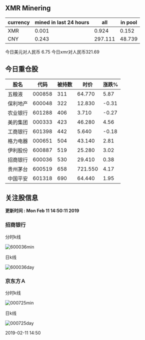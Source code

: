 ## XMR Minering

|currency|mined in last 24 hours|all|in pool|
|---|---|---|---|
|XMR|0.001|0.924|0.152|
|CNY|0.243|297.111|48.739|

今日美元对人民币 6.75	今日xmr对人民币321.69


## 今日重仓股 

|股名|代码|被持数|时价|涨跌%|
|---|---|---|---|---|
|五粮液|000858|311|64.770|5.87|
|保利地产|600048|322|12.830|-0.31|
|农业银行|601288|406|3.710|-0.27|
|美的集团|000333|423|46.280|4.56|
|工商银行|601398|442|5.640|-0.18|
|格力电器|000651|504|43.140|2.81|
|伊利股份|600887|519|25.280|3.02|
|招商银行|600036|530|29.410|0.38|
|贵州茅台|600519|658|721.550|4.17|
|中国平安|601318|690|64.440|1.95|

## 关注股信息
**更新时间 : Mon Feb 11 14:50:11 2019**
### 招商银行 
分时k线

![600036min](http://image.sinajs.cn/newchart/min/n/sh600036.gif)

日k线

![600036day](http://image.sinajs.cn/newchart/daily/n/sh600036.gif)

### 京东方Ａ 
分时k线

![000725min](http://image.sinajs.cn/newchart/min/n/sz000725.gif)

日k线

![000725day](http://image.sinajs.cn/newchart/daily/n/sz000725.gif)

2019-02-11 14:50